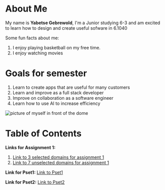 # About Me
My name is **Yabetse Gebrewold**, I'm a Junior studying 6-3 and am excited to learn how to design and create useful sofware in 6.1040

Some fun facts about me:
1. I enjoy playing basketball on my free time.
2. I enjoy watching movies

# Goals for semester
1. Learn to create apps that are useful for many customers
2. Learn and improve as a full stack developer
3. Improve on collaboration as a software engineer
4. Learn how to use AI to increase efficiency

![picture of myself in front of the dome](https://media.licdn.com/dms/image/v2/D4E03AQEWs6_i_gg0-w/profile-displayphoto-shrink_400_400/profile-displayphoto-shrink_400_400/0/1700269799690?e=1759968000&v=beta&t=N87-qFKC9mVN12Z9YQfgex9iBQrZjPYlbfz9MaVM4FE)


# Table of Contents
**Links for Assignment 1:**
1. [Link to 3 selected domains for assignment 1](assignments/assignment1/selectedDomains.md)
2. [Link to 7 unselected domains for assignment 1](assignments/assignment1/unselectedDomains.md)

**Link for Pset1:** [Link to Pset1](assignments/Pset1/pset1.md)

**Link for Pset2:** [Link to Pset2](assignments/Pset2/pset2.md)
